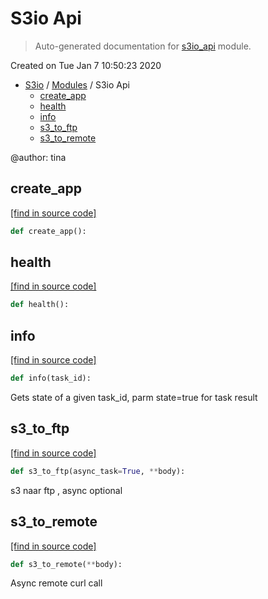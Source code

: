 # S3io Api

> Auto-generated documentation for [s3io_api](../s3_io/s3io_api.py) module.

Created on Tue Jan  7 10:50:23 2020

- [S3io](README.md#s3io-index) / [Modules](MODULES.md#s3io-modules) / S3io Api
    - [create_app](#create_app)
    - [health](#health)
    - [info](#info)
    - [s3_to_ftp](#s3_to_ftp)
    - [s3_to_remote](#s3_to_remote)

@author: tina

## create_app

[[find in source code]](../s3_io/s3io_api.py#L104)

```python
def create_app():
```

## health

[[find in source code]](../s3_io/s3io_api.py#L101)

```python
def health():
```

## info

[[find in source code]](../s3_io/s3io_api.py#L27)

```python
def info(task_id):
```

Gets state of a given task_id, parm state=true for task result

## s3_to_ftp

[[find in source code]](../s3_io/s3io_api.py#L62)

```python
def s3_to_ftp(async_task=True, **body):
```

s3 naar ftp , async optional

## s3_to_remote

[[find in source code]](../s3_io/s3io_api.py#L53)

```python
def s3_to_remote(**body):
```

Async remote curl call
